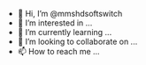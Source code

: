 - 👋 Hi, I’m @mmshdsoftswitch
- 👀 I’m interested in ...
- 🌱 I’m currently learning ...
- 💞️ I’m looking to collaborate on ...
- 📫 How to reach me ...

<!---
mmshdsoftswitch/mmshdsoftswitch is a ✨ special ✨ repository because its `README.md` (this file) appears on your GitHub profile.
You can click the Preview link to take a look at your changes.
--->
